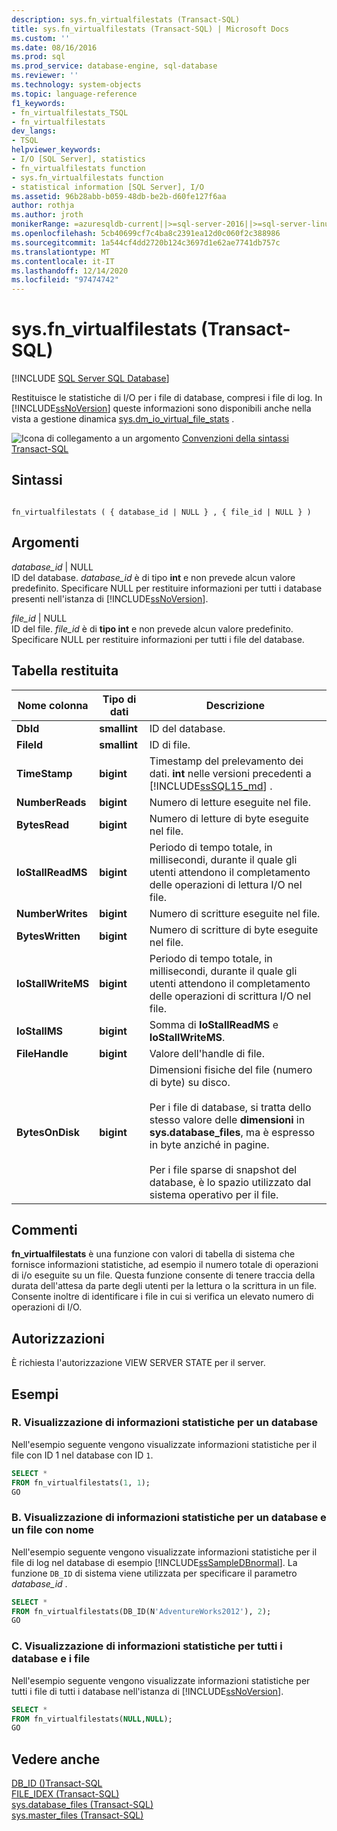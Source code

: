 ```yaml
---
description: sys.fn_virtualfilestats (Transact-SQL)
title: sys.fn_virtualfilestats (Transact-SQL) | Microsoft Docs
ms.custom: ''
ms.date: 08/16/2016
ms.prod: sql
ms.prod_service: database-engine, sql-database
ms.reviewer: ''
ms.technology: system-objects
ms.topic: language-reference
f1_keywords:
- fn_virtualfilestats_TSQL
- fn_virtualfilestats
dev_langs:
- TSQL
helpviewer_keywords:
- I/O [SQL Server], statistics
- fn_virtualfilestats function
- sys.fn_virtualfilestats function
- statistical information [SQL Server], I/O
ms.assetid: 96b28abb-b059-48db-be2b-d60fe127f6aa
author: rothja
ms.author: jroth
monikerRange: =azuresqldb-current||>=sql-server-2016||>=sql-server-linux-2017||=azuresqldb-mi-current
ms.openlocfilehash: 5cb40699cf7c4ba8c2391ea12d0c060f2c388986
ms.sourcegitcommit: 1a544cf4dd2720b124c3697d1e62ae7741db757c
ms.translationtype: MT
ms.contentlocale: it-IT
ms.lasthandoff: 12/14/2020
ms.locfileid: "97474742"
---
```

# <a name="sysfn_virtualfilestats-transact-sql"></a>sys.fn_virtualfilestats (Transact-SQL)
[!INCLUDE [SQL Server SQL Database](../../includes/applies-to-version/sql-asdb.md)]

  Restituisce le statistiche di I/O per i file di database, compresi i file di log. In [!INCLUDE[ssNoVersion](../../includes/ssnoversion-md.md)] queste informazioni sono disponibili anche nella vista a gestione dinamica [sys.dm_io_virtual_file_stats](../../relational-databases/system-dynamic-management-views/sys-dm-io-virtual-file-stats-transact-sql.md) .  

 ![Icona di collegamento a un argomento](../../database-engine/configure-windows/media/topic-link.gif "Icona di collegamento a un argomento") [Convenzioni della sintassi Transact-SQL](../../t-sql/language-elements/transact-sql-syntax-conventions-transact-sql.md)  
  
## <a name="syntax"></a>Sintassi  
  
```  
  
fn_virtualfilestats ( { database_id | NULL } , { file_id | NULL } )  
```  
  
## <a name="arguments"></a>Argomenti  
 *database_id* | NULL  
 ID del database. *database_id* è di tipo **int** e non prevede alcun valore predefinito. Specificare NULL per restituire informazioni per tutti i database presenti nell'istanza di [!INCLUDE[ssNoVersion](../../includes/ssnoversion-md.md)].  
  
 *file_id* | NULL  
 ID del file. *file_id* è di **tipo int** e non prevede alcun valore predefinito. Specificare NULL per restituire informazioni per tutti i file del database.  
  
## <a name="table-returned"></a>Tabella restituita  
  
|Nome colonna|Tipo di dati|Descrizione|  
|-----------------|---------------|-----------------|  
|**DbId**|**smallint**|ID del database.|  
|**FileId**|**smallint**|ID di file.|  
|**TimeStamp**|**bigint**|Timestamp del prelevamento dei dati. **int** nelle versioni precedenti a [!INCLUDE[ssSQL15_md](../../includes/sssql15-md.md)] . |  
|**NumberReads**|**bigint**|Numero di letture eseguite nel file.|  
|**BytesRead**|**bigint**|Numero di letture di byte eseguite nel file.|  
|**IoStallReadMS**|**bigint**|Periodo di tempo totale, in millisecondi, durante il quale gli utenti attendono il completamento delle operazioni di lettura I/O nel file.|  
|**NumberWrites**|**bigint**|Numero di scritture eseguite nel file.|  
|**BytesWritten**|**bigint**|Numero di scritture di byte eseguite nel file.|  
|**IoStallWriteMS**|**bigint**|Periodo di tempo totale, in millisecondi, durante il quale gli utenti attendono il completamento delle operazioni di scrittura I/O nel file.|  
|**IoStallMS**|**bigint**|Somma di **IoStallReadMS** e **IoStallWriteMS**.|  
|**FileHandle**|**bigint**|Valore dell'handle di file.|  
|**BytesOnDisk**|**bigint**|Dimensioni fisiche del file (numero di byte) su disco.<br /><br /> Per i file di database, si tratta dello stesso valore delle **dimensioni** in **sys.database_files**, ma è espresso in byte anziché in pagine.<br /><br /> Per i file sparse di snapshot del database, è lo spazio utilizzato dal sistema operativo per il file.|  
  
## <a name="remarks"></a>Commenti  
 **fn_virtualfilestats** è una funzione con valori di tabella di sistema che fornisce informazioni statistiche, ad esempio il numero totale di operazioni di i/o eseguite su un file. Questa funzione consente di tenere traccia della durata dell'attesa da parte degli utenti per la lettura o la scrittura in un file. Consente inoltre di identificare i file in cui si verifica un elevato numero di operazioni di I/O.  
  
## <a name="permissions"></a>Autorizzazioni  
 È richiesta l'autorizzazione VIEW SERVER STATE per il server.  
  
## <a name="examples"></a>Esempi  
  
### <a name="a-displaying-statistical-information-for-a-database"></a>R. Visualizzazione di informazioni statistiche per un database  
 Nell'esempio seguente vengono visualizzate informazioni statistiche per il file con ID 1 nel database con ID `1`.  
  
```sql  
SELECT *  
FROM fn_virtualfilestats(1, 1);  
GO  
```  
  
### <a name="b-displaying-statistical-information-for-a-named-database-and-file"></a>B. Visualizzazione di informazioni statistiche per un database e un file con nome  
 Nell'esempio seguente vengono visualizzate informazioni statistiche per il file di log nel database di esempio [!INCLUDE[ssSampleDBnormal](../../includes/sssampledbnormal-md.md)]. La funzione `DB_ID` di sistema viene utilizzata per specificare il parametro *database_id* .  
  
```sql  
SELECT *  
FROM fn_virtualfilestats(DB_ID(N'AdventureWorks2012'), 2);  
GO  
```  
  
### <a name="c-displaying-statistical-information-for-all-databases-and-files"></a>C. Visualizzazione di informazioni statistiche per tutti i database e i file  
 Nell'esempio seguente vengono visualizzate informazioni statistiche per tutti i file di tutti i database nell'istanza di [!INCLUDE[ssNoVersion](../../includes/ssnoversion-md.md)].  
  
```sql  
SELECT *  
FROM fn_virtualfilestats(NULL,NULL);  
GO  
```  
  
## <a name="see-also"></a>Vedere anche  
 [DB_ID &#40;&#41;Transact-SQL ](../../t-sql/functions/db-id-transact-sql.md)   
 [FILE_IDEX &#40;Transact-SQL&#41;](../../t-sql/functions/file-idex-transact-sql.md)   
 [sys.database_files &#40;Transact-SQL&#41;](../../relational-databases/system-catalog-views/sys-database-files-transact-sql.md)   
 [sys.master_files &#40;Transact-SQL&#41;](../../relational-databases/system-catalog-views/sys-master-files-transact-sql.md)  
  
  
